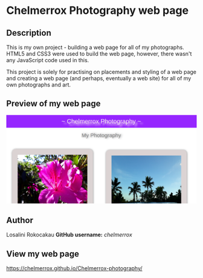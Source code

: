 # Chelmerrox Photography web page

## Description

 This is my own project - building a web page for all of my photographs. HTML5 and CSS3 were used to build the web page, however, there wasn't any JavaScript code used in this.

 This project is solely for practising on placements and styling of a web page and creating a web page (and perhaps, eventually a web site) for all of my own photographs and art.

 ## Preview of my web page
 ![Preview of my web page](images/previewofwebpage.png)

 ## Author

 Losalini Rokocakau **GitHub username:** *chelmerrox*

 ## View my web page

https://chelmerrox.github.io/Chelmerrox-photography/
